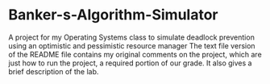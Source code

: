 # Banker-s-Algorithm-Simulator
A project for my Operating Systems  class to simulate deadlock prevention using an optimistic and pessimistic resource manager
The text file version of the README file contains my original comments on the project, which are just how to run the project, a required portion of our grade.  It also gives a brief description of the lab.
